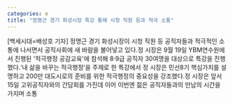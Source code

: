 ```yaml
---
categories: e
title: "정명근 경기 화성시장 특강 통해 시청 직원 등과 적극 소통"
---
```

[백세시대=배성호 기자] 정명근 경기 화성시장이 시청 직원 등 공직자들과 적극적인 소통에 나서면서 공직사회에 새 바람을 불어넣고 있다.정 시장은 9월 19일 YBM연수원에서 진행된 &#39;적극행정 공감교육&#39;에 참석해 8·9급 공직자 30여명을 대상으로 특강을 진행했다.‘내 삶을 바꾸는 적극행정’을 주제로 한 특강에서 정 시장은 민선8기 핵심가치를 설명하고 200만 대도시로의 준비를 위한 적극행정의 중요성을 강조했다.정 시장은 앞서 15일 고위공직자와의 간담회를 가진데 이어 이번엔 젊은 공직자들과의 만남의 시간을 가지며 소통